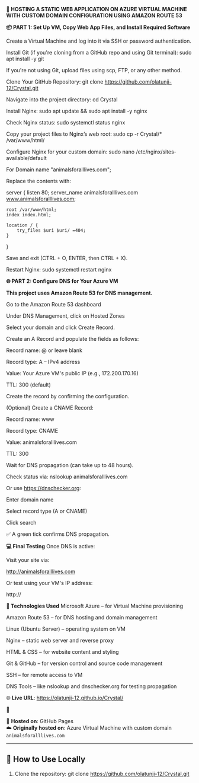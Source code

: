**🐾 HOSTING A STATIC WEB APPLICATION ON AZURE VIRTUAL MACHINE WITH CUSTOM DOMAIN CONFIGURATION USING AMAZON ROUTE 53**

**📦 PART 1: Set Up VM, Copy Web App Files, and Install Required Software**

Create a Virtual Machine and log into it via SSH or password authentication.

Install Git (if you're cloning from a GitHub repo and using Git terminal): sudo apt install -y git

If you're not using Git, upload files using scp, FTP, or any other method.

Clone Your GitHub Repository: git clone https://github.com/olatunji-12/Crystal.git

Navigate into the project directory: cd Crystal

Install Nginx: sudo apt update && sudo apt install -y nginx

Check Nginx status: sudo systemctl status nginx

Copy your project files to Nginx’s web root: sudo cp -r Crystal/* /var/www/html/

Configure Nginx for your custom domain: sudo nano /etc/nginx/sites-available/default

For Domain name "animalsforalllives.com";

Replace the contents with:

server {
    listen 80;
    server_name animalsforalllives.com www.animalsforalllives.com;

    root /var/www/html;
    index index.html;

    location / {
        try_files $uri $uri/ =404;
    }
}

Save and exit (CTRL + O, ENTER, then CTRL + X).

Restart Nginx: sudo systemctl restart nginx

**🌐 PART 2: Configure DNS for Your Azure VM**

**This project uses Amazon Route 53 for DNS management.**

Go to the Amazon Route 53 dashboard

Under DNS Management, click on Hosted Zones

Select your domain and click Create Record.

Create an A Record and populate the fields as follows:

Record name: @ or leave blank

Record type: A – IPv4 address

Value: Your Azure VM's public IP (e.g., 172.200.170.16)

TTL: 300 (default)

Create the record by confirming the configuration.

(Optional) Create a CNAME Record:

Record name: www

Record type: CNAME

Value: animalsforalllives.com

TTL: 300

Wait for DNS propagation (can take up to 48 hours).

Check status via: nslookup animalsforalllives.com

Or use https://dnschecker.org:

Enter domain name

Select record type (A or CNAME)

Click search

✅ A green tick confirms DNS propagation.

**💻 Final Testing**
Once DNS is active:

Visit your site via:

http://animalsforalllives.com

Or test using your VM's IP address:

http://<your-vm-ip>

**🚀 Technologies Used**
Microsoft Azure – for Virtual Machine provisioning

Amazon Route 53 – for DNS hosting and domain management

Linux (Ubuntu Server) – operating system on VM

Nginx – static web server and reverse proxy

HTML & CSS – for website content and styling

Git & GitHub – for version control and source code management

SSH – for remote access to VM

DNS Tools – like nslookup and dnschecker.org for testing propagation



🌐 **Live URL**: https://olatunji-12.github.io/Crystal/

📂

🚀 **Hosted on**: GitHub Pages  
☁️ **Originally hosted on**: Azure Virtual Machine with custom domain `animalsforalllives.com`

---

## 🔧 How to Use Locally

1. Clone the repository: git clone https://github.com/olatunji-12/Crystal.git
